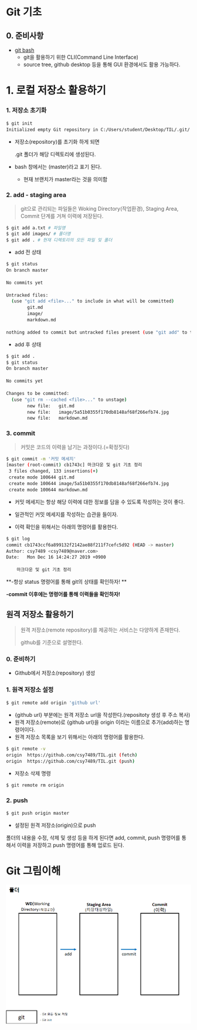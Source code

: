 # Git 기초

## 0. 준비사항

* [git bash](https://gitforwindows.org/)
  * git을 활용하기 위한 CLI(Command Line Interface)
  * source tree, github desktop 등을 통해 GUI 환경에서도 활용 가능하다.



# 1. 로컬 저장소 활용하기

### 1. 저장소 초기화

```bash
$ git init
Initialized empty Git repository in C:/Users/student/Desktop/TIL/.git/
```



* 저장소(repository)를 초기화 하게 되면

  .git 폴더가 해당 디렉토리에 생성된다.

* bash 창에서는 (master)라고 표기 된다.

  * 현재 브랜치가 master라는 것을 의미함



### 2. add - staging area

> git으로 관리되는 파일들은 Woking Directory(작업환경), Staging Area, Commit 단계를 거쳐 이력에 저장된다.

```bash
$ git add a.txt # 파일명
$ git add images/ # 폴더명
$ git add . # 현재 디렉토리의 모든 파일 및 폴더
```



* add 전 상태

```bash
$ git status
On branch master

No commits yet

Untracked files:
  (use "git add <file>..." to include in what will be committed)
        git.md
        image/
        markdown.md

nothing added to commit but untracked files present (use "git add" to track)

```



* add 후 상태

```bash
$ git add .
$ git status
On branch master

No commits yet

Changes to be committed:
  (use "git rm --cached <file>..." to unstage)
        new file:   git.md
        new file:   image/5a51b0355f170db8148af68f266efb74.jpg
        new file:   markdown.md

```



### 3.  commit

> 커밋은 코드의 이력을 남기는 과정이다.(=확정짓다)



```bash
$ git commit -m '커밋 메세지'
[master (root-commit) cb1743c] 마크다운 및 git 기초 정리
 3 files changed, 133 insertions(+)
 create mode 100644 git.md
 create mode 100644 image/5a51b0355f170db8148af68f266efb74.jpg
 create mode 100644 markdown.md

```

* 커밋 메세지는 항상 해당 이력에 대한 정보를 담을 수 있도록 작성하는 것이 좋다.

* 일관적인 커밋 메세지를 작성하는 습관을 들이자.
* 이력 확인을 위해서는 아래의 명령어를 활용한다.

```bash
$ git log
commit cb1743ccf6a899132f2142ae88f211f7cefc5d92 (HEAD -> master)
Author: csy7489 <csy7489@naver.com>
Date:   Mon Dec 16 14:24:27 2019 +0900

    마크다운 및 git 기초 정리
```



**-항상 status 명령어를 통해 git의 상태를 확인하자! **

**-commit 이후에는 명령어를 통해 이력들을 확인하자!**



## 원격 저장소 활용하기

> 원격 저장소(remote repository)를 제공하는 서비스는 다양하게 존재한다.
>
> github를 기준으로 설명한다.



### 0. 준비하기

* Github에서 저장소(repository) 생성



### 1. 원격 저장소 설정

```bash
$ git remote add origin 'github url'
```

* {github url} 부분에는 원격 저장소 url을 작성한다.(repositoty 생성 후 주소 복사)
* 원격 저장소(remote)로 {github url}을 origin 이라는 이름으로 추가(add)하는 명령어이다.
* 원격 저장소 목록을 보기 위해서는 아래의 명령어를 활용한다.

```bash
$ git remote -v
origin  https://github.com/csy7489/TIL.git (fetch)
origin  https://github.com/csy7489/TIL.git (push)
```

* 저장소 삭제 명령

```bash
$ git remote rm origin
```





### 2. push

```bash
$ git push origin master
```

* 설정된 원격 저장소(origin)으로 push

폴더의 내용을 수정, 삭제 및 생성 등을 하게 된다면 add, commit, push 명령어를 통해서 이력을 저장하고 push 명령어를 통해 업로드 된다.



# Git 그림이해

![git](image/git.gif)

 